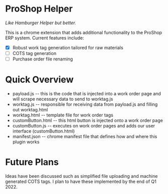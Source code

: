 # ProShop Helper

*Like Hamburger Helper but better.*

This is a chrome extension that adds additional functionality to the ProShop ERP system. Current features include:

 - [x] Robust work tag generation tailored for raw materials
 - [ ] COTS tag generation
 - [ ] Purchase order file renaming

# Quick Overview

* payload.js -- this is the code that is injected into a work order page and will scrape necessary data to send to worktag.js
* worktag.js -- responsible for receiving data from payload.js and filling out worktag.html
* worktag.html -- template file for work order tags
* customButton.html -- this html button is injected onto a work order page
* customButton.js -- executes on work order pages and adds our user interface (customButton.html)
* manifest.json -- chrome manifest file that defines how and where this plugin works

 # Future Plans
 
 Ideas have been discussed such as  simplified file uploading and machine generated COTS tags. I plan to have these implemented by the end of Q1 2022.